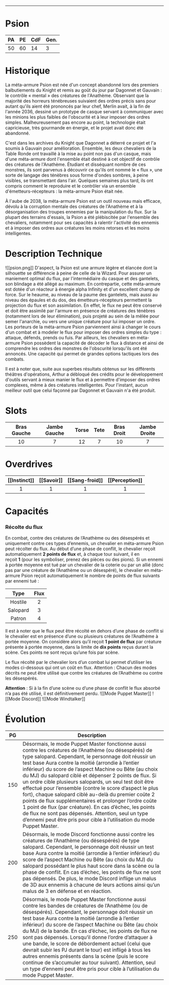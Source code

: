 
___
# Psion

| PA  | PE  | CdF | Gen. |
| --- | --- | --- | ---- |
| 50  | 60  | 14  | 3    |
# Historique

La méta-armure Psion est née d'un concept abandonné lors des premiers balbutiements du Knight et remis au goût du jour par Dagonnet et Gauvain : le contrôle « mental » des créatures de l'Anathème. Observant que la majorité des horreurs ténébreuses suivaient des ordres précis sans pour autant qu'ils aient été prononcés par leur chef, Merlin avait, à la fin de l'année 2036, dessiné un prototype de casque servant à communiquer avec les minions les plus faibles de l'obscurité et à leur imposer des ordres simples. Malheureusement pas encore au point, la technologie était capricieuse, très gourmande en énergie, et le projet avait donc été abandonné.

C'est dans les archives du Knight que Dagonnet a déterré ce projet et l'a soumis à Gauvain pour amélioration. Ensemble, les deux chevaliers de la Table Ronde ont travaillé à la mise au point non pas d'un casque, mais d'une méta-armure dont l'ensemble était destiné à cet objectif de contrôle des créatures de l'Anathème. Étudiant et disséquant nombre de ces monstres, ils sont parvenus à découvrir ce qu'ils ont nommé le « flux », une sorte de langage des ténèbres sous forme d'ondes sombres, à peine visibles, se transmettant dans l'air. Quelques semaines plus tard, ils ont compris comment le reproduire et le contrôler via un ensemble d'émetteurs-récepteurs : la méta-armure Psion était née.

À l'aube de 2038, la méta-armure Psion est un outil nouveau mais efficace, dévolu à la corruption mentale des créatures de l'Anathème et à la désorganisation des troupes ennemies par la manipulation du flux. Sur la plupart des terrains d'essais, la Psion a été plébiscitée par l'ensemble des chevaliers, notamment pour ses capacités à ralentir l'activité des ennemis et à imposer des ordres aux créatures les moins retorses et les moins intelligentes.

# Description Technique
![[psion.png]]
D'aspect, la Psion est une armure légère et élancée dont la silhouette se différencie à peine de celle de la Wizard. Pour assurer un maniement optimal du flux, par l'intermédiaire du casque et des gantelets, son blindage a été allégé au maximum. En contrepartie, cette méta-armure est dotée d'un réacteur à énergie alpha Infinity et d'un excellent champ de force. Sur le heaume, au niveau de la paume des gantelets, mais aussi au niveau des épaules et du dos, des émetteurs-récepteurs permettent la projection du flux et son assimilation. En effet, le flux ne peut être conservé et doit être assimilé par l'armure en présence de créatures des ténèbres (notamment lors de leur élimination), puis projeté au sein de la mêlée pour semer l'anarchie, ou vers une unique créature pour lui imposer un ordre. Les porteurs de la méta-armure Psion parviennent ainsi à changer le cours d'un combat et à modeler le flux pour imposer des ordres simples du type : attaque, défends, prends ou fuis. Par ailleurs, les chevaliers en méta-armure Psion possèdent la capacité de décoder le flux à distance et ainsi de comprendre les ordres des monstres de l'obscurité lorsqu'ils ont été annoncés. Une capacité qui permet de grandes options tactiques lors des combats.

Il est à noter que, suite aux superbes résultats obtenus sur les différents théâtres d'opérations, Arthur a débloqué des crédits pour le développement d'outils servant à mieux manier le flux et à permettre d'imposer des ordres complexes, même à des créatures intelligentes. Pour l'instant, aucun meilleur outil que celui façonné par Dagonnet et Gauvain n'a été produit.

# Slots

| Bras Gauche | Jambe Gauche | Torse | Tete | Bras Droit | Jambe Droite |
| :---------: | :----------: | :---: | :--: | :--------: | :----------: |
|     10      |      7       |  12   |  7   |     10     |      7       |
# Overdrives

| [[Instinct]] | [[Savoir]] | [[Sang-froid]] | [[Perception]] |
| :----------: | :--------: | :------------: | :------------: |
|      1       |     1      |       1        |       1        |
# Capacités
### Récolte du flux

En combat, contre des créatures de l’Anathème ou des désespérés et uniquement contre ces types d’ennemis, un chevalier en méta-armure Psion peut récolter du flux. Au début d’une phase de conflit, le chevalier reçoit automatiquement **2 points de flux** et, à chaque tour suivant, il en reçoit **1** (pour les symboliser, prenez des pièces ou des pions). Si un ennemi à portée moyenne est tué par un chevalier de la coterie ou par un allié (donc pas par une créature de l’Anathème ou un désespéré), le chevalier en méta-armure Psion reçoit automatiquement le nombre de points de flux suivants par ennemi tué :

|Type|Flux|
|:-:|:-:|
|Hostile|2|
|Salopard|3|
|Patron|4|

Il est à noter que le flux peut être récolté en dehors d’une phase de conflit si le chevalier est en présence d’une ou plusieurs créatures de l’Anathème à portée moyenne. On considère alors qu’il reçoit **1 point de flux** par créature présente à portée moyenne, dans la limite de **dix points** reçus durant la scène. Ces points ne sont reçus qu’une fois par scène.

Le flux récolté par le chevalier lors d’un combat lui permet d’utiliser les modes ci-dessous qui ont un coût en flux. Attention : Chacun des modes décrits ne peut être utilisé que contre les créatures de l’Anathème ou contre les désespérés.

**Attention** : Si à la fin d’une scène ou d’une phase de conflit le flux absorbé n’a pas été utilisé, il est définitivement perdu.
![[Mode Puppet Master]]
![[Mode Discord]]
![[Mode Windtalker]]

# Évolution
| PG  | Description                                                                                                                                                                                                                                                                                                                                                                                                                                                                                                                                                                                                                                                                                                                                                                 |
| :-: | --------------------------------------------------------------------------------------------------------------------------------------------------------------------------------------------------------------------------------------------------------------------------------------------------------------------------------------------------------------------------------------------------------------------------------------------------------------------------------------------------------------------------------------------------------------------------------------------------------------------------------------------------------------------------------------------------------------------------------------------------------------------------- |
| 150 | Désormais, le mode Puppet Master fonctionne aussi contre les créatures de l’Anathème (ou désespérés) de type salopard. Cependant, le personnage doit réussir un test base Aura contre la moitié (arrondie à l’entier inférieur) du score de l’aspect Machine ou Bête (au choix du MJ) du salopard ciblé et dépenser 2 points de flux. Si un ordre cible plusieurs salopards, un seul test doit être effectué pour l’ensemble (contre le score d’aspect le plus fort), chaque salopard ciblé au-delà du premier coûte 2 points de flux supplémentaires et prolonger l’ordre coûte 1 point de flux (par créature). En cas d’échec, les points de flux ne sont pas dépensés. Attention, seul un type d’ennemi peut être pris pour cible à l’utilisation du mode Puppet Master. |
| 200 | Désormais, le mode Discord fonctionne aussi contre les créatures de l’Anathème (ou désespérés) de type salopard. Cependant, le personnage doit réussir un test base Aura contre la moitié (arrondie à l’entier inférieur) du score de l’aspect Machine ou Bête (au choix du MJ) du salopard possédant le plus haut score dans la scène ou la phase de conflit. En cas d’échec, les points de flux ne sont pas dépensés. De plus, le mode Discord inflige un malus de 3D aux ennemis à chacune de leurs actions ainsi qu’un malus de 3 en défense et en réaction.                                                                                                                                                                                                            |
| 250 | Désormais, le mode Puppet Master fonctionne aussi contre les bandes de créatures de l’Anathème (ou de désespérés). Cependant, le personnage doit réussir un test base Aura contre la moitié (arrondie à l’entier inférieur) du score de l’aspect Machine ou Bête (au choix du MJ) de la bande. En cas d’échec, les points de flux ne sont pas dépensés. Lorsqu’il donne l’ordre d’attaquer à une bande, le score de débordement actuel (celui que devrait subir les PJ durant le tour) est infligé à tous les autres ennemis présents dans la scène (puis le score continue de s’accumuler au tour suivant). Attention, seul un type d’ennemi peut être pris pour cible à l’utilisation du mode Puppet Master.                                                              |
